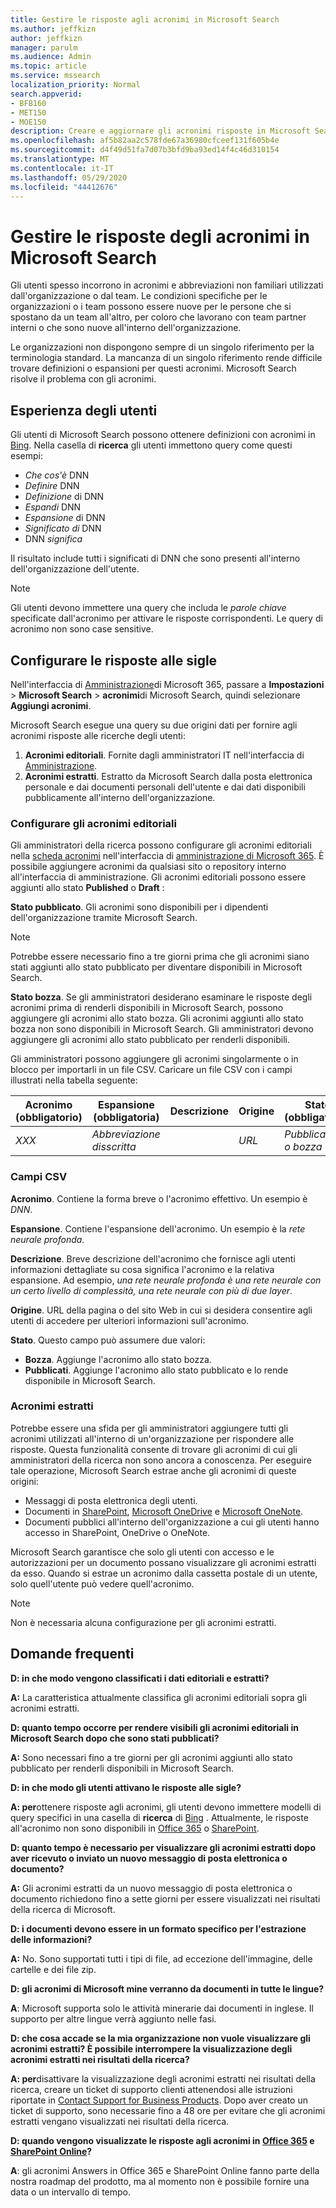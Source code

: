 ```yaml
---
title: Gestire le risposte agli acronimi in Microsoft Search
ms.author: jeffkizn
author: jeffkizn
manager: parulm
ms.audience: Admin
ms.topic: article
ms.service: mssearch
localization_priority: Normal
search.appverid:
- BFB160
- MET150
- MOE150
description: Creare e aggiornare gli acronimi risposte in Microsoft Search
ms.openlocfilehash: af5b82aa2c578fde67a36980cfceef131f605b4e
ms.sourcegitcommit: d4f49d51fa7d07b3bfd9ba93ed14f4c46d310154
ms.translationtype: MT
ms.contentlocale: it-IT
ms.lasthandoff: 05/29/2020
ms.locfileid: "44412676"
---
```

# <a name="manage-acronyms-answers-in-microsoft-search"></a>Gestire le risposte degli acronimi in Microsoft Search

Gli utenti spesso incorrono in acronimi e abbreviazioni non familiari utilizzati dall'organizzazione o dal team. Le condizioni specifiche per le organizzazioni o i team possono essere nuove per le persone che si spostano da un team all'altro, per coloro che lavorano con team partner interni o che sono nuove all'interno dell'organizzazione.

Le organizzazioni non dispongono sempre di un singolo riferimento per la terminologia standard. La mancanza di un singolo riferimento rende difficile trovare definizioni o espansioni per questi acronimi. Microsoft Search risolve il problema con gli acronimi.

## <a name="what-users-experience"></a>Esperienza degli utenti
Gli utenti di Microsoft Search possono ottenere definizioni con acronimi in [Bing](https://Bing.com). Nella casella di **ricerca** gli utenti immettono query come questi esempi:

- *Che cos'è* DNN
- *Definire* DNN
- *Definizione* di DNN
- *Espandi* DNN
- *Espansione* di DNN
- *Significato di* DNN
- DNN *significa*

Il risultato include tutti i significati di DNN che sono presenti all'interno dell'organizzazione dell'utente.

> [!NOTE]
> Gli utenti devono immettere una query che includa le *parole chiave* specificate dall'acronimo per attivare le risposte corrispondenti. Le query di acronimo non sono case sensitive. 

## <a name="set-up-acronyms-answers"></a>Configurare le risposte alle sigle
Nell'interfaccia di [Amministrazione](https://admin.microsoft.com)di Microsoft 365, passare a **Impostazioni**  >  **Microsoft Search**  > **acronimi**di Microsoft Search, quindi selezionare **Aggiungi acronimi**. 

Microsoft Search esegue una query su due origini dati per fornire agli acronimi risposte alle ricerche degli utenti:

1.  **Acronimi editoriali**. Fornite dagli amministratori IT nell'interfaccia di [Amministrazione](https://admin.microsoft.com).
2.  **Acronimi estratti**. Estratto da Microsoft Search dalla posta elettronica personale e dai documenti personali dell'utente e dai dati disponibili pubblicamente all'interno dell'organizzazione.

### <a name="set-up-editorial-acronyms"></a>Configurare gli acronimi editoriali
Gli amministratori della ricerca possono configurare gli acronimi editoriali nella [scheda acronimi](https://admin.microsoft.com/Adminportal/Home#/MicrosoftSearch) nell'interfaccia di [amministrazione di Microsoft 365]( https://admin.microsoft.com). È possibile aggiungere acronimi da qualsiasi sito o repository interno all'interfaccia di amministrazione. Gli acronimi editoriali possono essere aggiunti allo stato **Published** o **Draft** :

**Stato pubblicato**. Gli acronimi sono disponibili per i dipendenti dell'organizzazione tramite Microsoft Search.

> [!NOTE]
> Potrebbe essere necessario fino a tre giorni prima che gli acronimi siano stati aggiunti allo stato pubblicato per diventare disponibili in Microsoft Search.

**Stato bozza**. Se gli amministratori desiderano esaminare le risposte degli acronimi prima di renderli disponibili in Microsoft Search, possono aggiungere gli acronimi allo stato bozza. Gli acronimi aggiunti allo stato bozza non sono disponibili in Microsoft Search. Gli amministratori devono aggiungere gli acronimi allo stato pubblicato per renderli disponibili.

Gli amministratori possono aggiungere gli acronimi singolarmente o in blocco per importarli in un file CSV. Caricare un file CSV con i campi illustrati nella tabella seguente:

| Acronimo (obbligatorio) | Espansione (obbligatoria) | Descrizione  | Origine | Stato (obbligatorio) |
| --------- | --------- | ---------- | --------- |--------- |
| *XXX* | *Abbreviazione disscritta* |  | *URL* | *Pubblicazione o bozza* |

### <a name="csv-fields"></a>Campi CSV
**Acronimo**. Contiene la forma breve o l'acronimo effettivo. Un esempio è *DNN*.

**Espansione**. Contiene l'espansione dell'acronimo. Un esempio è la *rete neurale profonda*.

**Descrizione**. Breve descrizione dell'acronimo che fornisce agli utenti informazioni dettagliate su cosa significa l'acronimo e la relativa espansione. Ad esempio, *una rete neurale profonda è una rete neurale con un certo livello di complessità, una rete neurale con più di due layer*.

**Origine**. URL della pagina o del sito Web in cui si desidera consentire agli utenti di accedere per ulteriori informazioni sull'acronimo.

**Stato**. Questo campo può assumere due valori:

- **Bozza**. Aggiunge l'acronimo allo stato bozza.
- **Pubblicati**. Aggiunge l'acronimo allo stato pubblicato e lo rende disponibile in Microsoft Search.

### <a name="mined-acronyms"></a>Acronimi estratti
Potrebbe essere una sfida per gli amministratori aggiungere tutti gli acronimi utilizzati all'interno di un'organizzazione per rispondere alle risposte. Questa funzionalità consente di trovare gli acronimi di cui gli amministratori della ricerca non sono ancora a conoscenza. Per eseguire tale operazione, Microsoft Search estrae anche gli acronimi di queste origini:

- Messaggi di posta elettronica degli utenti.
- Documenti in [SharePoint](https://products.office.com/sharepoint/collaboration), [Microsoft OneDrive]( https://onedrive.live.com/about/) e [Microsoft OneNote](http://www.onenote.com/).
- Documenti pubblici all'interno dell'organizzazione a cui gli utenti hanno accesso in SharePoint, OneDrive o OneNote.

Microsoft Search garantisce che solo gli utenti con accesso e le autorizzazioni per un documento possano visualizzare gli acronimi estratti da esso. Quando si estrae un acronimo dalla cassetta postale di un utente, solo quell'utente può vedere quell'acronimo.

> [!NOTE]
> Non è necessaria alcuna configurazione per gli acronimi estratti.

## <a name="frequently-asked-questions"></a>Domande frequenti
**D: in che modo vengono classificati i dati editoriali e estratti?**

**A:** La caratteristica attualmente classifica gli acronimi editoriali sopra gli acronimi estratti.

**D: quanto tempo occorre per rendere visibili gli acronimi editoriali in Microsoft Search dopo che sono stati pubblicati?**

**A:**  Sono necessari fino a tre giorni per gli acronimi aggiunti allo stato pubblicato per renderli disponibili in Microsoft Search. 

**D: in che modo gli utenti attivano le risposte alle sigle?**

**A: per**ottenere risposte agli acronimi, gli utenti devono immettere modelli di query specifici in una casella di **ricerca** di [Bing](https://bing.com) . Attualmente, le risposte all'acronimo non sono disponibili in [Office 365](https://Office.com) o [SharePoint](https://products.office.com/sharepoint/collaboration).

**D: quanto tempo è necessario per visualizzare gli acronimi estratti dopo aver ricevuto o inviato un nuovo messaggio di posta elettronica o documento?**

**A:** Gli acronimi estratti da un nuovo messaggio di posta elettronica o documento richiedono fino a sette giorni per essere visualizzati nei risultati della ricerca di Microsoft.

**D: i documenti devono essere in un formato specifico per l'estrazione delle informazioni?**

**A:** No. Sono supportati tutti i tipi di file, ad eccezione dell'immagine, delle cartelle e dei file zip.

**D: gli acronimi di Microsoft mine verranno da documenti in tutte le lingue?**

**A**: Microsoft supporta solo le attività minerarie dai documenti in inglese. Il supporto per altre lingue verrà aggiunto nelle fasi.

**D: che cosa accade se la mia organizzazione non vuole visualizzare gli acronimi estratti? È possibile interrompere la visualizzazione degli acronimi estratti nei risultati della ricerca?**

**A: per**disattivare la visualizzazione degli acronimi estratti nei risultati della ricerca, creare un ticket di supporto clienti attenendosi alle istruzioni riportate in [Contact Support for Business Products](https://docs.microsoft.com/office365/admin/contact-support-for-business-products?redirectSourcePath=%252fen-us%252farticle%252fContact-Office-365-for-business-support-32a17ca7-6fa0-4870-8a8d-e25ba4ccfd4b&view=o365-worldwide&tabs=online#BKMK_call_support).
Dopo aver creato un ticket di supporto, sono necessarie fino a 48 ore per evitare che gli acronimi estratti vengano visualizzati nei risultati della ricerca. 

**D: quando vengono visualizzate le risposte agli acronimi in [Office 365](https://Office.com) e [SharePoint Online](https://products.office.com/sharepoint/collaboration)?**

**A**: gli acronimi Answers in Office 365 e SharePoint Online fanno parte della nostra roadmap del prodotto, ma al momento non è possibile fornire una data o un intervallo di tempo.
